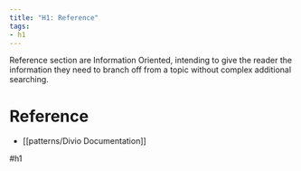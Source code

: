 ```yaml
---
title: "H1: Reference"
tags:
- h1
---
```

Reference section are Information Oriented, intending to give the reader the information they need to branch off from a topic without complex additional searching.

# Reference

- [[patterns/Divio Documentation]]

#h1
